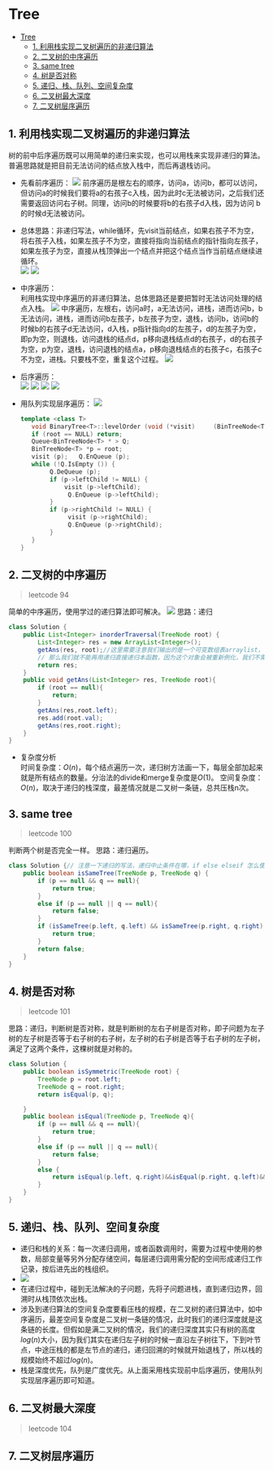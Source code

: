 # Tree
- [Tree](#tree)
  - [1. 利用栈实现二叉树遍历的非递归算法](#1-利用栈实现二叉树遍历的非递归算法)
  - [2. 二叉树的中序遍历](#2-二叉树的中序遍历)
  - [3. same tree](#3-same-tree)
  - [4. 树是否对称](#4-树是否对称)
  - [5. 递归、栈、队列、空间复杂度](#5-递归栈队列空间复杂度)
  - [6. 二叉树最大深度](#6-二叉树最大深度)
  - [7. 二叉树层序遍历](#7-二叉树层序遍历)
## 1. 利用栈实现二叉树遍历的非递归算法
树的前中后序遍历既可以用简单的递归来实现，也可以用栈来实现非递归的算法。  
普遍思路就是把目前无法访问的结点放入栈中，而后再退栈访问。  
* 先看前序遍历：
![](images/2022-04-28-15-02-40.png)
前序遍历是根左右的顺序，访问a，访问b，都可以访问，但访问a的时候我们要将a的右孩子c入栈，因为此时c无法被访问，之后我们还需要返回访问右子树。同理，访问b的时候要将b的右孩子d入栈，因为访问
b的时候d无法被访问。  
* 总体思路：非递归写法，while循环，先visit当前结点，如果右孩子不为空，将右孩子入栈，如果左孩子不为空，直接将指向当前结点的指针指向左孩子，如果左孩子为空，直接从栈顶弹出一个结点并把这个结点当作当前结点继续进循环。  
![](images/2022-04-28-15-23-45.png)
![](images/2022-04-28-15-24-28.png)

* 中序遍历：  
  利用栈实现中序遍历的非递归算法，总体思路还是要把暂时无法访问处理的结点入栈。 
  ![](images/2022-04-28-16-17-33.png)
中序遍历，左根右，访问a时，a无法访问，进栈，进而访问b，b无法访问，进栈，进而访问b左孩子，b左孩子为空，退栈，访问b，访问b的时候b的右孩子d无法访问，d入栈，p指针指向d的左孩子，d的左孩子为空，即p为空，则退栈，访问退栈的结点d，p移向退栈结点d的右孩子，d的右孩子为空，p为空，退栈，访问退栈的结点a，p移向退栈结点的右孩子c，右孩子c不为空，进栈。只要栈不空，重复这个过程。
  ![](images/2022-04-28-16-46-34.png)
* 后序遍历：  
  ![](images/2022-04-28-16-54-26.png)
  ![](images/2022-04-28-16-55-32.png)
  ![](images/2022-04-28-16-55-58.png)
  ![](images/2022-04-28-16-56-14.png)

* 用队列实现层序遍历：
  ![](images/2022-04-28-16-58-40.png)
  ```c++
  template <class T>
     void BinaryTree<T>::levelOrder (void (*visit)     (BinTreeNode<T> *t)) {
     if (root == NULL) return;
     Queue<BinTreeNode<T> * > Q;
     BinTreeNode<T> *p = root;   
     visit (p);   Q.EnQueue (p); 	
     while (!Q.IsEmpty ()) {
          Q.DeQueue (p);
          if (p->leftChild != NULL) { 
              visit (p->leftChild);
               Q.EnQueue (p->leftChild);
          }
          if (p->rightChild != NULL) {
               visit (p->rightChild);
               Q.EnQueue (p->rightChild);
          }
     }
  }
  ```
## 2. 二叉树的中序遍历
>leetcode 94  

简单的中序遍历，使用学过的递归算法即可解决。
![](images/2022-05-01-19-26-58.png)
思路：递归
```java
class Solution {
    public List<Integer> inorderTraversal(TreeNode root) {
        List<Integer> res = new ArrayList<Integer>();
        getAns(res, root);//这里需要注意我们输出的是一个可变数组表arraylist，我们在方法内部构建了这样一个对象
        // 那么我们就不能再用递归直接递归本函数，因为这个对象会被重新例化，我们不需要重新例化，因此这里用另一个函数进行递归，保证arraylist对象不被重新例化。
        return res;
    }
    public void getAns(List<Integer> res, TreeNode root){
        if (root == null){
            return;
        }
        getAns(res,root.left);
        res.add(root.val);
        getAns(res,root.right);
    }
}
```
* 复杂度分析  
  时间复杂度：$O(n)$，每个结点遍历一次，递归树方法画一下，每层全部加起来就是所有结点的数量。分治法的divide和merge复杂度是$O(1)$。
  空间复杂度：$O(n)$，取决于递归的栈深度，最差情况就是二叉树一条链，总共压栈n次。

## 3. same tree
>leetcode 100 

判断两个树是否完全一样。
思路：递归遍历。
```java
class Solution {// 注意一下递归的写法，递归中止条件在哪，if else elseif 怎么使用， return的位置等，别绕进去。
    public boolean isSameTree(TreeNode p, TreeNode q) {
        if (p == null && q == null){
            return true;
        }
        else if (p == null || q == null){
            return false;
        }
        if (isSameTree(p.left, q.left) && isSameTree(p.right, q.right) && (p.val == q.val)){
            return true;
        }
        return false;
    }
}
```

## 4. 树是否对称
>leetcode 101

思路：递归，判断树是否对称，就是判断树的左右子树是否对称，即子问题为左子树的左子树是否等于右子树的右子树，左子树的右子树是否等于右子树的左子树，满足了这两个条件，这棵树就是对称的。

```java
class Solution {
    public boolean isSymmetric(TreeNode root) {
        TreeNode p = root.left;
        TreeNode q = root.right;
        return isEqual(p, q);

    }
    public boolean isEqual(TreeNode p, TreeNode q){
        if (p == null && q == null){
            return true;
        }
        else if (p == null || q == null){
            return false;
        }
        else {
            return isEqual(p.left, q.right)&&isEqual(p.right, q.left)&&(p.val == q.val); // 关键在于p.left要和q.right比较，而p.right要和q.left进行比较。
        }
    }
}
```
## 5. 递归、栈、队列、空间复杂度

* 递归和栈的关系：每一次递归调用，或者函数调用时，需要为过程中使用的参数，局部变量等另外分配存储空间，每层递归调用需分配的空间形成递归工作记录，按后进先出的栈组织。
* ![](images/2022-05-02-16-12-16.png)
* 在递归过程中，碰到无法解决的子问题，先将子问题进栈，直到递归边界，回溯时从栈顶依次出栈。
* 涉及到递归算法的空间复杂度要看压栈的规模，在二叉树的递归算法中，如中序遍历，最差空间复杂度是二叉树一条链的情况，此时我们的递归深度就是这条链的长度。但假如是满二叉树的情况，我们的递归深度其实只有树的高度$log(n)$大小，因为我们其实在递归左子树的时候一直沿左子树往下，下到叶节点，中途压栈的都是左节点的递归，递归回溯的时候就开始退栈了，所以栈的规模始终不超过$log(n)$。
* 栈是深度优先，队列是广度优先。从上面采用栈实现前中后序遍历，使用队列实现层序遍历即可知道。

## 6. 二叉树最大深度
>leetcode 104

## 7. 二叉树层序遍历
